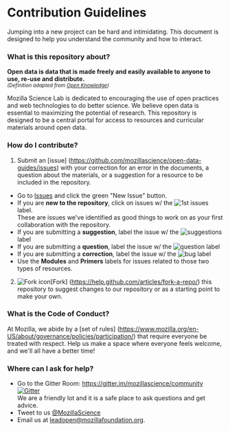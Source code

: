 # Contribution Guidelines

Jumping into a new project can be hard and intimidating. This document is designed to help you understand the community and how to interact.

### What is this repository about?  
**Open data is data that is made freely and easily available to anyone to use, re-use and distribute.**  
<sub>*(Definition adapted from [Open Knowledge](http://opendatahandbook.org/guide/en/what-is-open-data/))*</sub>

Mozilla Science Lab is dedicated to encouraging the use of open practices and web technologies to do better science.  We believe open data is essential to maximizing the potential of research. This repository is designed to be a central portal for access to resources and curricular materials around open data.

### How do I contribute?
1. Submit an [issue] (https://github.com/mozillascience/open-data-guides/issues) with your correction for an error in the documents, a question about the materials, or a suggestion for a resource to be included in the repository.
  * Go to [Issues](https://github.com/mozillascience/open-data-guides/issues) and click the green "New Issue" button.
  * If you are **new to the repository**, click on issues w/ the ![1st issues](/assets/images/1stIssues.png) label.  
    These are issues we've identified as good things to work on as your first collaboration with the repository.
  * If you are submitting a **suggestion**, label the issue w/ the ![suggestions](/assets/images/suggestion.png)  label
  * If you are submitting a **question**, label the issue w/ the ![question](/assets/images/question.png)  label
  * If you are submitting a **correction**, label the issue w/ the ![bug](/assets/images/bug.png)  label
  * Use the **Modules** and **Primers** labels for issues related to those two types of resources.
2. ![Fork icon](/assets/images/Fork.gif)[Fork] (https://help.github.com/articles/fork-a-repo/) this repository to suggest changes to our repository or as a starting point to make your own.

### What is the Code of Conduct?
At Mozilla, we abide by a [set of rules] (https://www.mozilla.org/en-US/about/governance/policies/participation/) that require everyone be treated with respect. Help us make a space where everyone feels welcome, and we'll all have a better time!

### Where can I ask for help? 
* Go to the Gitter Room: https://gitter.im/mozillascience/community [![Gitter](https://badges.gitter.im/Join%20Chat.svg)](https://gitter.im/mozillascience/community?utm_source=badge&utm_medium=badge&utm_campaign=pr-badge)  
We are a friendly lot and it is a safe place to ask questions and get advice.  
* Tweet to us [@MozillaScience](https://twitter.com/MozillaScience)
* Email us at leadopen@mozillafoundation.org.

